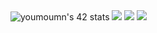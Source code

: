 <img src="https://badge.mediaplus.ma/levi/youmoumn" alt="youmoumn's 42 stats" class="center"/>
<img src="https://user-images.githubusercontent.com/74038190/225813708-98b745f2-7d22-48cf-9150-083f1b00d6c9.gif">
<img src="https://media0.giphy.com/media/v1.Y2lkPTc5MGI3NjExdGc5anZwY25xeHBvbmh4djY5b2w0ZjdyemZkenFlZnJ6cGFydWpxZyZlcD12MV9pbnRlcm5hbF9naWZfYnlfaWQmY3Q9Zw/brJKZy8zv3Uz86Wz1c/giphy.gif">
<img src="https://user-images.githubusercontent.com/69278312/213488373-97e791d5-6faf-401f-b568-bb7cef990226.svg">
